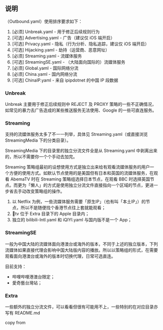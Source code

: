 ## 说明

（Outbound.yaml）使用排序要求如下：

1. [必须] Unbreak.yaml - 用于修正后续规则行为
2. [可选] Advertising.yaml - 广告（建议仅 iOS 端开启）
3. [可选] Privacy.yaml - 隐私（行为分析、隐私追踪，建议仅 iOS 端开启）
4. [可选] Hijacking.yaml - 劫持（运营商、恶意网址）
5. [必须] Streaming.yaml - 流媒体服务
6. [可选] StreamingSE.yaml - （大陆面向国际的）流媒体服务
7. [必须] Global.yaml - 国际网络分流
8. [必须] China.yaml - 国内网络分流
9. [可选] ChinaIP.yaml - 来自 ipipdotnet 的中国 IP 段数据

### Unbreak

Unbreak 主要用于修正后续规则中 REJECT 及 PROXY 策略的一些不正确情况，如常见的暴力去广告造成的某些推送服务无法使用、Google 的一些可直连服务。

### Streaming

支持的流媒体服务太多了不一一列举，具体见 Streaming.yaml（或直接浏览 StreamingMedia 下的分类目录）。

StreamingMedia 下的目录里的独立分流文件全是从 Streaming.yaml 中剥离出来的，所以不需要你一个个手动去加完。

Streaming 策略组最初的设想使用方式是独立出来给有观看流媒体服务的用户一个方便的使用方式。如默认节点使用的是美国但有日本和英国的流媒体服务，在观看 AbemaTV 时在 Streaming 策略组选择日本节点，在观看 BBC 时选择英国节点。而更为「懒人」的方式是使用独立分流文件直接指向一个区域的节点，更进一步省去手动改变策略组的操作。

1. 以 Netflix 为例，一些流媒体服务需要「原生IP」（也有叫「本土IP」）的节点，所以不是随便找个香港节点往上套就能观看；
2. tv 位于 Extra 目录下的 Apple 目录内；
3. 独立的 bilibili-Intl.yaml 和 iQIYI.yaml 与国内版不是一个 App；

### StreamingSE

一般为中国大陆的流媒体面向港澳台或海外的版本，不同于上述的独立版本，下列流媒体如果直接代理会影响中国大陆版内容的播放。所以以策略组的形式，在需要观看面向港澳台或海外的版本时切换代理，日常可选直连。

目前支持：
- 哔哩哔哩港澳台限定；
- 愛奇藝台灣站；

### Extra

一些额外的独立分流文件，可以看看但很有可能用不上，一些特别的在对应目录亦写有 README.md



copy from 

[DivineEngine/Clash]: https://github.com/DivineEngine/Profiles/tree/master/Clash

